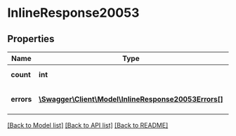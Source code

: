 # InlineResponse20053

## Properties
Name | Type | Description | Notes
------------ | ------------- | ------------- | -------------
**count** | **int** | total error count | [optional] 
**errors** | [**\Swagger\Client\Model\InlineResponse20053Errors[]**](InlineResponse20053Errors.md) | the total error count for day | [optional] 

[[Back to Model list]](../README.md#documentation-for-models) [[Back to API list]](../README.md#documentation-for-api-endpoints) [[Back to README]](../README.md)


